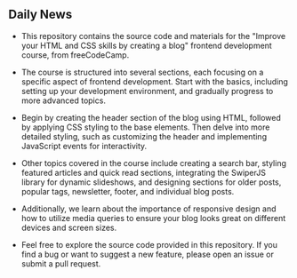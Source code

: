 ## Daily News

- This repository contains the source code and materials for the "Improve your HTML and CSS skills by creating a blog" frontend development course, from freeCodeCamp.

- The course is structured into several sections, each focusing on a specific aspect of frontend development. Start with the basics, including setting up your development environment, and gradually progress to more advanced topics.

- Begin by creating the header section of the blog using HTML, followed by applying CSS styling to the base elements. Then delve into more detailed styling, such as customizing the header and implementing JavaScript events for interactivity.

- Other topics covered in the course include creating a search bar, styling featured articles and quick read sections, integrating the SwiperJS library for dynamic slideshows, and designing sections for older posts, popular tags, newsletter, footer, and individual blog posts.

- Additionally, we learn about the importance of responsive design and how to utilize media queries to ensure your blog looks great on different devices and screen sizes.

- Feel free to explore the source code provided in this repository. If you find a bug or want to suggest a new feature, please open an issue or submit a pull request.
